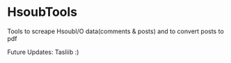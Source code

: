# HsoubTools
Tools to screape HsoubI/O data(comments & posts) and to convert posts to pdf

Future Updates: Tasliib :)
